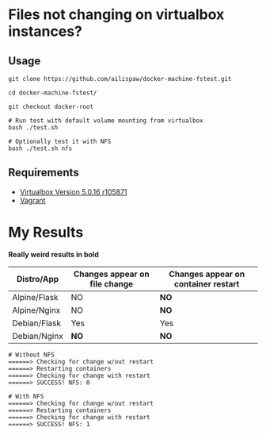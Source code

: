 Files not changing on virtualbox instances?
=============================================================


Usage
--------
```
git clone https://github.com/ailispaw/docker-machine-fstest.git

cd docker-machine-fstest/

git checkout docker-root

# Run test with default volume mounting from virtualbox
bash ./test.sh

# Optionally test it with NFS
bash ./test.sh nfs
```

Requirements
---------------
* [Virtualbox Version 5.0.16 r105871](https://www.virtualbox.org/wiki/Downloads)
* [Vagrant](https://www.vagrantup.com/downloads.html)


My Results
=============

**Really weird results in bold**

| Distro/App   	| Changes appear on file change 	| Changes appear on container restart 	|
|--------------	|-------------------------------	|-------------------------------------	|
| Alpine/Flask 	| NO                            	| **NO**                              	|
| Alpine/Nginx 	| NO                            	| **NO**                              	|
| Debian/Flask 	| Yes                           	| Yes                                 	|
| Debian/Nginx 	| **NO**                        	| **NO**                              	|

```
# Without NFS
======> Checking for change w/out restart
======> Restarting containers
======> Checking for change with restart
======> SUCCESS! NFS: 0

# With NFS
======> Checking for change w/out restart
======> Restarting containers
======> Checking for change with restart
======> SUCCESS! NFS: 1
```
